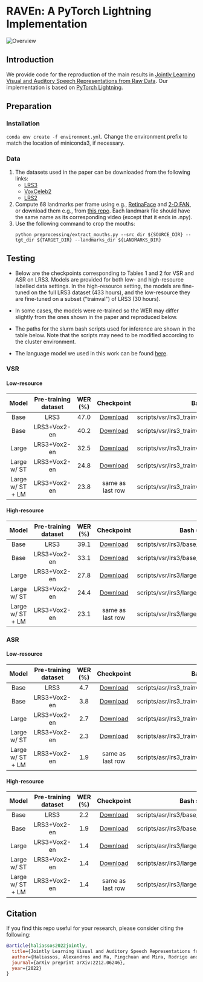 # RAVEn: A PyTorch Lightning Implementation
![Overview](overview.png)
## Introduction
We provide code for the reproduction of the main results in [Jointly Learning Visual and Auditory Speech Representations from Raw Data](https://arxiv.org/abs/2212.06246). Our implementation is based on 
[PyTorch Lightning](https://www.pytorchlightning.ai/). 

## Preparation
### Installation
`conda env create -f environment.yml`. Change the environment prefix to match the location of miniconda3, if necessary.
### Data
1. The datasets used in the paper can be downloaded from the following links:
    * [LRS3](https://www.robots.ox.ac.uk/~vgg/data/lip_reading/lrs3.html)
    * [VoxCeleb2](https://www.robots.ox.ac.uk/~vgg/data/voxceleb/vox2.html)
    * [LRS2](https://www.robots.ox.ac.uk/~vgg/data/lip_reading/lrs2.html)
2. Compute 68 landmarks per frame using e.g., [RetinaFace](https://github.com/biubug6/Pytorch_Retinaface) and 
    [2-D FAN](https://github.com/1adrianb/face-alignment), or download them e.g., from [this repo](https://github.com/mpc001/Visual_Speech_Recognition_for_Multiple_Languages/blob/master/models/README.md). Each landmark file should have the same name as its corresponding video (except that it ends in .npy).
3. Use the following command to crop the mouths:
    ```
    python preprocessing/extract_mouths.py --src_dir ${SOURCE_DIR} --tgt_dir ${TARGET_DIR} --landmarks_dir ${LANDMARKS_DIR}
    ``` 

## Testing
* Below are the checkpoints corresponding to Tables 1 and 2 for VSR and ASR on LRS3. Models are provided for both low- and high-resource labelled data settings. In the high-resource setting, the models are fine-tuned on the full LRS3 dataset (433 hours), and the low-resource they are fine-tuned on a subset ("trainval") of LRS3 (30 hours). 

* In some cases, the models were re-trained so the WER may differ slightly from the ones shown in the paper and reproduced below.

* The paths for the slurm bash scripts used for inference are shown in the table below. Note that the scripts may need to be modified according to the cluster environment. 

* The language model we used in this work can be found [here](https://drive.google.com/file/d/1mTeynSf6Sryh_mnVabpw-UwTRrh-mDc1/view?usp=sharing). 

### VSR
#### Low-resource

|       Model      | Pre-training dataset | WER (%) |                                           Checkpoint                                           | Bash script                                         |
|:----------------:|:--------------------:|:-------:|:----------------------------------------------------------------------------------------------:|-----------------------------------------------------|
|       Base       |         LRS3         |   47.0  | [Download](https://drive.google.com/file/d/1xs3VOxdqRIuBlQLmCZxsf02Qd0PGMXWf/view?usp=sharing) | scripts/vsr/lrs3_trainval/base_lrs3.sh              |
|       Base       |     LRS3+Vox2-en     |   40.2  | [Download](https://drive.google.com/file/d/14gCElgSyIa94XA0Pkc_dvZtZyz3_9kgb/view?usp=sharing) | scripts/vsr/lrs3_trainval/base_lrs3vox2.sh          |
|       Large      |     LRS3+Vox2-en     |   32.5  | [Download](https://drive.google.com/file/d/1ueLRKgcGwSt0rJlajlMQ2QN_TctYMTUR/view?usp=sharing) | scripts/vsr/lrs3_trainval/large_lrs3vox2.sh         |
|    Large w/ ST   |     LRS3+Vox2-en     |   24.8  | [Download](https://drive.google.com/file/d/1MXQGVmSM0GeHQA5iy9Y-CJFqtJzS0wQu/view?usp=sharing) | scripts/vsr/lrs3_trainval/large_lrs3vox2_self.sh    |
| Large w/ ST + LM |     LRS3+Vox2-en     |   23.8  |                                        same as last row                                        | scripts/vsr/lrs3_trainval/large_lrs3vox2_self_lm.sh |

#### High-resource
|       Model      | Pre-training dataset | WER (%) |                                           Checkpoint                                           | Bash script                                |
|:----------------:|:--------------------:|:-------:|:----------------------------------------------------------------------------------------------:|--------------------------------------------|
|       Base       |         LRS3         |   39.1  | [Download](https://drive.google.com/file/d/18uqnWgtVfqIFHCvEp0k6mGOWf7O6dDge/view?usp=sharing) | scripts/vsr/lrs3/base_lrs3.sh              |
|       Base       |     LRS3+Vox2-en     |   33.1  | [Download](https://drive.google.com/file/d/1qc2U5ah1NFaO94caRnsA4kOEHTJ3_P99/view?usp=sharing) | scripts/vsr/lrs3/base_lrs3vox2.sh          |
|       Large      |     LRS3+Vox2-en     |   27.8  | [Download](https://drive.google.com/file/d/1OQZWjDYjQoApjrF3s2INsQSiS4XPXUu_/view?usp=sharing) | scripts/vsr/lrs3/large_lrs3vox2.sh         |
|    Large w/ ST   |     LRS3+Vox2-en     |   24.4  | [Download](https://drive.google.com/file/d/1tNZn_BvAVdoIIv6G14_9PvpQtsp6XSOt/view?usp=sharing) | scripts/vsr/lrs3/large_lrs3vox2_self.sh    |
| Large w/ ST + LM |     LRS3+Vox2-en     |   23.1  |                                        same as last row                                        | scripts/vsr/lrs3/large_lrs3vox2_self_lm.sh |
### ASR
#### Low-resource
|       Model      | Pre-training dataset | WER (%) |                                           Checkpoint                                           | Bash script                                         |
|:----------------:|:--------------------:|:-------:|:----------------------------------------------------------------------------------------------:|-----------------------------------------------------|
|       Base       |         LRS3         |   4.7   | [Download](https://drive.google.com/file/d/1UJXGo9qUZ0VxPNlJfL2-JD5_428JqxNv/view?usp=sharing) | scripts/asr/lrs3_trainval/base_lrs3.sh              |
|       Base       |     LRS3+Vox2-en     |   3.8   | [Download](https://drive.google.com/file/d/124Xu_0hB8qV2RKTbEZ5AwgckXIId4vqW/view?usp=sharing) | scripts/asr/lrs3_trainval/base_lrs3vox2.sh          |
|       Large      |     LRS3+Vox2-en     |   2.7   | [Download](https://drive.google.com/file/d/1vYgeo67o43XM-S24RgMJle1Acbev5fgt/view?usp=sharing) | scripts/asr/lrs3_trainval/large_lrs3vox2.sh         |
|    Large w/ ST   |     LRS3+Vox2-en     |   2.3   | [Download](https://drive.google.com/file/d/1uCycl-je52KuLuEdMnerJYttWtORDGJ-/view?usp=sharing) | scripts/asr/lrs3_trainval/large_lrs3vox2_self.sh    |
| Large w/ ST + LM |     LRS3+Vox2-en     |   1.9   |                                        same as last row                                        | scripts/asr/lrs3_trainval/large_lrs3vox2_self_lm.sh |

#### High-resource
|       Model      | Pre-training dataset | WER (%) |                                           Checkpoint                                           | Bash script                                         |
|:----------------:|:--------------------:|:-------:|:----------------------------------------------------------------------------------------------:|-----------------------------------------------------|
|       Base       |         LRS3         |   2.2   | [Download](https://drive.google.com/file/d/1_vyPBj0_cepe467IdtFM1H-WCFaapdBm/view?usp=sharing) | scripts/asr/lrs3/base_lrs3.sh              |
|       Base       |     LRS3+Vox2-en     |   1.9   | [Download](https://drive.google.com/file/d/1qcuGwTQhOttu6z8b6Rg0GwjVW4lJCthN/view?usp=sharing) | scripts/asr/lrs3/base_lrs3vox2.sh          |
|       Large      |     LRS3+Vox2-en     |   1.4   | [Download](https://drive.google.com/file/d/1vqUAhnR_4riYWlVOMGX5XDpGvMpzW_pe/view?usp=sharing) | scripts/asr/lrs3/large_lrs3vox2.sh         |
|    Large w/ ST   |     LRS3+Vox2-en     |   1.4   | [Download](https://drive.google.com/file/d/1E-IPTZDX4I_YZuYbgSh4L4E7tJrUuQE8/view?usp=sharing) | scripts/asr/lrs3/large_lrs3vox2_self.sh    |
| Large w/ ST + LM |     LRS3+Vox2-en     |   1.4   |                                        same as last row                                        | scripts/asr/lrs3/large_lrs3vox2_self_lm.sh |

## Citation
If you find this repo useful for your research, please consider citing the following:
```bibtex
@article{haliassos2022jointly,
  title={Jointly Learning Visual and Auditory Speech Representations from Raw Data},
  author={Haliassos, Alexandros and Ma, Pingchuan and Mira, Rodrigo and Petridis, Stavros and Pantic, Maja},
  journal={arXiv preprint arXiv:2212.06246},
  year={2022}
}
```